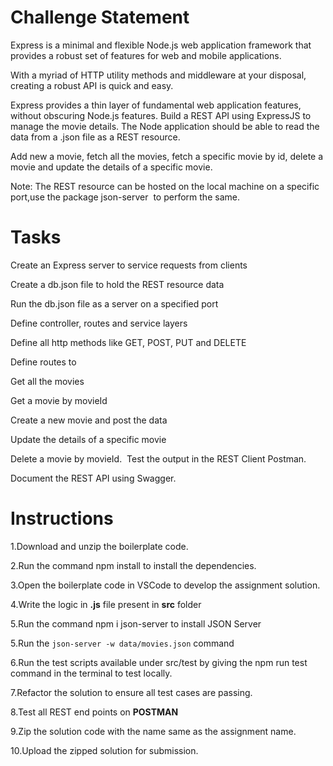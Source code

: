 # Challenge Statement

Express is a minimal and flexible Node.js web application framework that provides a robust set of features for web and mobile applications. ​

With a myriad of HTTP utility methods and middleware at your disposal, creating a robust API is quick and easy. ​

Express provides a thin layer of fundamental web application features, without obscuring Node.js features.
Build a REST API using ExpressJS to manage the movie details. The Node application should be able to read the data from a .json file as a REST resource.​

​Add new a movie, fetch all the movies, fetch a specific movie by id, delete a movie and update the details of a specific movie. ​

​Note: The REST resource can be hosted on the ​local machine on a specific port,​use the package json-server ​
to perform the same.

# Tasks

Create an Express server to service requests from clients​

Create a db.json file to hold the REST resource data ​

Run the db.json file as a server on a specified port​

Define controller, routes and service layers​

Define all http methods like GET, POST, PUT and DELETE​

Define routes to​

Get all the movies​

Get a movie by movieId​

Create a new movie and post the data​

Update the details of a specific movie​

Delete a movie by movieId.
​
Test the output in the REST Client Postman.​

Document the REST API using Swagger.

# Instructions

1.Download and unzip the boilerplate code.

2.Run the command npm install to install the dependencies.

3.Open the boilerplate code in VSCode to develop the assignment solution.

4.Write the logic in **.js** file present in **src** folder

5.Run the command npm i json-server to install JSON Server

5.Run the `json-server -w data/movies.json` command

6.Run the test scripts available under src/test by giving the npm run test command in the terminal to test locally.

7.Refactor the solution to ensure all test cases are passing.

8.Test all REST end points on **POSTMAN**

9.Zip the solution code with the name same as the assignment name.

10.Upload the zipped solution for submission.
